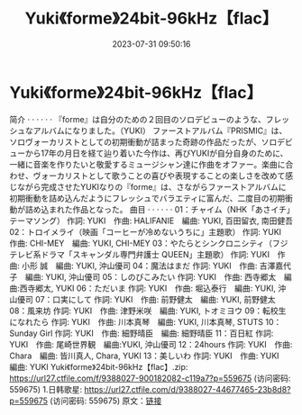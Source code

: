 ﻿---
title: Yuki《forme》24bit-96kHz【flac】
date: 2023-07-31 09:50:16
categories: 外语音乐
tags: 外语音乐
---
# Yuki《forme》24bit-96kHz【flac】

简介 · · · · · ·
『forme』は自分のための２回目のソロデビューのような、フレッシュなアルバムになりました。（YUKI）
ファーストアルバム『PRISMIC』は、ソロヴォーカリストとしての初期衝動が詰まった奇跡の作品だったが、ソロデビューから17年の月日を経て辿り着いた今作は、再びYUKIが自分自身のために、一緒に音楽を作りたいと敬愛するミュージシャン達に作曲をオファー。楽曲に合わせ、ヴォーカリストとして歌うことの喜びや表現することの楽しさを改めて感じながら完成させたYUKIなりの『forme』は、さながらファーストアルバムに初期衝動を詰め込んだようにフレッシュでバラエティに富んだ、二度目の初期衝動が詰め込まれた作品となった。
曲目 · · · · · ·
01：チャイム（NHK「あさイチ」テーマソング）
作詞: YUKI　作曲: HALIFANIE　編曲: YUKI, 百田留衣, 南田健吾
02：トロイメライ（映画「コーヒーが冷めないうちに」主題歌）
作詞: YUKI　作曲: CHI-MEY　編曲: YUKI, CHI-MEY
03：やたらとシンクロニシティ（フジテレビ系ドラマ「スキャンダル専門弁護士 QUEEN」主題歌）
作詞: YUKI　作曲: 小形 誠　編曲: YUKI, 沖山優司
04：魔法はまだ
作詞: YUKI　作曲: 吉澤嘉代子　編曲: YUKI, 沖山優司
05：しのびこみたい
作詞: YUKI　作曲: 西寺郷太　編曲:西寺郷太, YUKI
06：ただいま
作詞: YUKI　作曲: 堀込泰行　編曲: YUKI, 沖山優司
07：口実にして
作詞: YUKI　作曲: 前野健太　編曲: YUKI, 前野健太
08：風来坊
作詞: YUKI　作曲: 津野米咲　編曲: YUKI, トオミヨウ
09：転校生になれたら
作詞: YUKI　作曲: 川本真琴　編曲: YUKI, 川本真琴, STUTS
10：Sunday Girl
作詞: YUKI　作曲: 細野晴臣　編曲: 細野晴臣
11：百日紅
作詞: YUKI　作曲: 尾崎世界観　編曲:YUKI, 沖山優司
12：24hours
作詞: YUKI　作曲: Chara　編曲: 皆川真人, Chara, YUKI
13：美しいわ
作詞: YUKI　作曲: YUKI　編曲: YUKI
Yuki《forme》24bit-96kHz【flac】.zip: https://url27.ctfile.com/f/9388027-900182082-c119a7?p=559675
(访问密码: 559675)
1.日韩歌星: https://url27.ctfile.com/d/9388027-44677465-23b8d8?p=559675
(访问密码: 559675)
原文：[链接](https://blog.sina.com.cn/s/blog_1647c7e76010312wn.html)